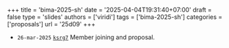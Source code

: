 +++
title = 'bima-2025-sh'
date = '2025-04-04T19:31:40+07:00'
draft = false
type = 'slides'
authors = ['viridi']
tags = ['bima-2025-sh']
categories = ['proposals']
url = '25d09'
+++

+ `26-mar-2025` [`ksrg7`](https://osf.io/ksrg7) Member joining and proposal.
